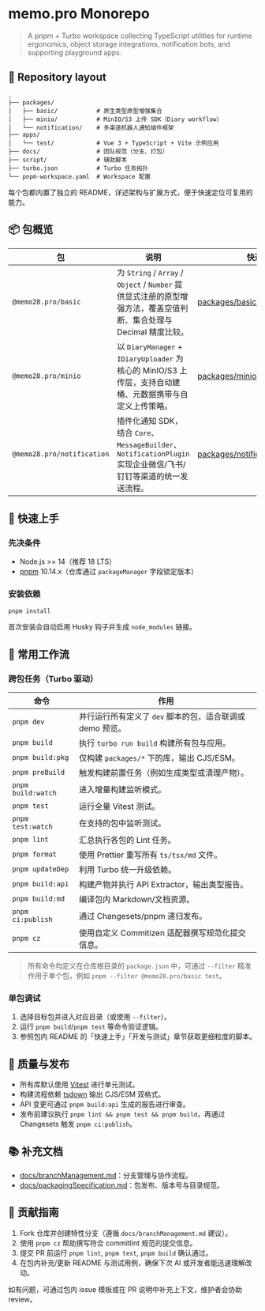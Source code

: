 # memo.pro Monorepo

> A pnpm + Turbo workspace collecting TypeScript utilities for runtime ergonomics, object storage integrations, notification bots, and supporting playground apps.

## 🧭 Repository layout

```
.
├── packages/
│   ├── basic/           # 原生类型原型增强集合
│   ├── minio/           # MinIO/S3 上传 SDK（Diary workflow）
│   └── notification/    # 多渠道机器人通知插件框架
├── apps/
│   └── test/            # Vue 3 + TypeScript + Vite 示例应用
├── docs/                # 团队规范（分支、打包）
├── script/              # 辅助脚本
├── turbo.json           # Turbo 任务拓扑
└── pnpm-workspace.yaml  # Workspace 配置
```

每个包都内置了独立的 README，详述架构与扩展方式，便于快速定位可复用的能力。

## 📦 包概览

| 包 | 说明 | 快速入口 |
| --- | --- | --- |
| `@memo28.pro/basic` | 为 `String` / `Array` / `Object` / `Number` 提供显式注册的原型增强方法，覆盖空值判断、集合处理与 Decimal 精度比较。 | [packages/basic/README.md](packages/basic/README.md) |
| `@memo28.pro/minio` | 以 `DiaryManager` + `IDiaryUploader` 为核心的 MinIO/S3 上传层，支持自动建桶、元数据携带与自定义上传策略。 | [packages/minio/README.md](packages/minio/README.md) |
| `@memo28.pro/notification` | 插件化通知 SDK，结合 `Core`、`MessageBuilder`、`NotificationPlugin` 实现企业微信/飞书/钉钉等渠道的统一发送流程。 | [packages/notification/README.md](packages/notification/README.md) |

## 🚀 快速上手

### 先决条件

- Node.js >= 14（推荐 18 LTS）
- [pnpm](https://pnpm.io) 10.14.x（仓库通过 `packageManager` 字段锁定版本）

### 安装依赖

```bash
pnpm install
```

首次安装会自动启用 Husky 钩子并生成 `node_modules` 链接。

## 🔧 常用工作流

### 跨包任务（Turbo 驱动）

| 命令 | 作用 |
| --- | --- |
| `pnpm dev` | 并行运行所有定义了 `dev` 脚本的包，适合联调或 demo 预览。 |
| `pnpm build` | 执行 `turbo run build` 构建所有包与应用。 |
| `pnpm build:pkg` | 仅构建 `packages/*` 下的库，输出 CJS/ESM。 |
| `pnpm preBuild` | 触发构建前置任务（例如生成类型或清理产物）。 |
| `pnpm build:watch` | 进入增量构建监听模式。 |
| `pnpm test` | 运行全量 Vitest 测试。 |
| `pnpm test:watch` | 在支持的包中监听测试。 |
| `pnpm lint` | 汇总执行各包的 Lint 任务。 |
| `pnpm format` | 使用 Prettier 重写所有 `ts/tsx/md` 文件。 |
| `pnpm updateDep` | 利用 Turbo 统一升级依赖。 |
| `pnpm build:api` | 构建产物并执行 API Extractor，输出类型报告。 |
| `pnpm build:md` | 编译包内 Markdown/文档资源。 |
| `pnpm ci:publish` | 通过 Changesets/pnpm 递归发布。 |
| `pnpm cz` | 使用自定义 Commitizen 适配器撰写规范化提交信息。 |

> 所有命令均定义在仓库根目录的 `package.json` 中，可通过 `--filter` 精准作用于单个包，例如 `pnpm --filter @memo28.pro/basic test`。

### 单包调试

1. 选择目标包并进入对应目录（或使用 `--filter`）。
2. 运行 `pnpm build`/`pnpm test` 等命令验证逻辑。
3. 参照包内 README 的「快速上手」「开发与测试」章节获取更细粒度的脚本。

## 🧪 质量与发布

- 所有库默认使用 [Vitest](https://vitest.dev/) 进行单元测试。
- 构建流程依赖 [tsdown](https://github.com/egoist/tsdown) 输出 CJS/ESM 双格式。
- API 变更可通过 `pnpm build:api` 生成的报告进行审查。
- 发布前建议执行 `pnpm lint && pnpm test && pnpm build`，再通过 Changesets 触发 `pnpm ci:publish`。

## 📚 补充文档

- [docs/branchManagement.md](docs/branchManagement.md)：分支管理与协作流程。
- [docs/packagingSpecification.md](docs/packagingSpecification.md)：包发布、版本号与目录规范。

## 🤝 贡献指南

1. Fork 仓库并创建特性分支（遵循 `docs/branchManagement.md` 建议）。
2. 使用 `pnpm cz` 帮助撰写符合 commitlint 规范的提交信息。
3. 提交 PR 前运行 `pnpm lint`, `pnpm test`, `pnpm build` 确认通过。
4. 在包内补充/更新 README 与测试用例，确保下次 AI 或开发者能迅速理解改动。

如有问题，可通过包内 issue 模板或在 PR 说明中补充上下文，维护者会协助 review。
